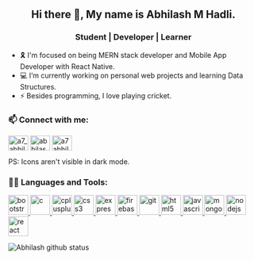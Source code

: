 <h2 align="center">Hi there 👋, My name is Abhilash M Hadli.</h2>    

<h3 align="center">Student | Developer | Learner</h3>    

- 🎗 I'm focused on being MERN stack developer and Mobile App Developer with React Native.  
- 💻 I’m currently working on personal web projects and learning Data Structures.  
- ⚡ Besides programming, I love playing cricket.  

<h3 align="left">📫 Connect with me:</h3> 
<a href="https://instagram.com/a7_abhilash" target="blank"><img align="center" src="https://cdn.jsdelivr.net/npm/simple-icons@3.0.1/icons/instagram.svg" alt="a7_abhilash" height="30" width="40" /></a>
<a href="https://linkedin.com/in/abhilash-m-hadli-a71b481b1" target="blank"><img align="center" src="https://cdn.jsdelivr.net/npm/simple-icons@3.0.1/icons/linkedin.svg" alt="abhilash-m-hadli-a71b481b1" height="30" width="40" /></a>
<a href="mailto:a7abhilash@gmail.com" target="blank"><img align="center" src="https://cdn.jsdelivr.net/npm/simple-icons@3.0.1/icons/gmail.svg" alt="a7abhilash@gmail.com" height="30" width="40" /></a>    
<p>PS: Icons aren't visible in dark mode.</p>

<h3 align="left">👨‍💻 Languages and Tools:</h3>
<p align="left"> <a href="https://getbootstrap.com" target="_blank"> <img src="https://devicons.github.io/devicon/devicon.git/icons/bootstrap/bootstrap-plain.svg" alt="bootstrap" width="40" height="40"/> </a> <a href="https://www.cprogramming.com/" target="_blank"> <img src="https://devicons.github.io/devicon/devicon.git/icons/c/c-original.svg" alt="c" width="40" height="40"/> </a> <a href="https://www.w3schools.com/cpp/" target="_blank"> <img src="https://devicons.github.io/devicon/devicon.git/icons/cplusplus/cplusplus-original.svg" alt="cplusplus" width="40" height="40"/> </a> <a href="https://www.w3schools.com/css/" target="_blank"> <img src="https://devicons.github.io/devicon/devicon.git/icons/css3/css3-original-wordmark.svg" alt="css3" width="40" height="40"/> </a> <a href="https://expressjs.com" target="_blank"> <img src="https://devicons.github.io/devicon/devicon.git/icons/express/express-original-wordmark.svg" alt="express" width="40" height="40"/> </a> <a href="https://firebase.google.com/" target="_blank"> <img src="https://www.vectorlogo.zone/logos/firebase/firebase-icon.svg" alt="firebase" width="40" height="40"/> </a> <a href="https://git-scm.com/" target="_blank"> <img src="https://www.vectorlogo.zone/logos/git-scm/git-scm-icon.svg" alt="git" width="40" height="40"/> </a> <a href="https://www.w3.org/html/" target="_blank"> <img src="https://devicons.github.io/devicon/devicon.git/icons/html5/html5-original-wordmark.svg" alt="html5" width="40" height="40"/> </a> <a href="https://developer.mozilla.org/en-US/docs/Web/JavaScript" target="_blank"> <img src="https://devicons.github.io/devicon/devicon.git/icons/javascript/javascript-original.svg" alt="javascript" width="40" height="40"/> </a> <a href="https://www.mongodb.com/" target="_blank"> <img src="https://devicons.github.io/devicon/devicon.git/icons/mongodb/mongodb-original-wordmark.svg" alt="mongodb" width="40" height="40"/> </a> <a href="https://nodejs.org" target="_blank"> <img src="https://devicons.github.io/devicon/devicon.git/icons/nodejs/nodejs-original-wordmark.svg" alt="nodejs" width="40" height="40"/> </a> <a href="https://reactjs.org/" target="_blank"> <img src="https://devicons.github.io/devicon/devicon.git/icons/react/react-original-wordmark.svg" alt="react" width="40" height="40"/> </a> </p>

![Abhilash github status](https://github-readme-stats.vercel.app/api?username=a7abhilash&include_all_commits=true&show_icons=true&theme=dark&line_height=27&count_private=true)


<!--
### 📑Blogs - No Stack to Fullstack  
>> [Read Blogs](https://bit.ly/nstfblogs)  
>> Tech Writings | Programming | Projects | DSA  
>> And yes I've kept my friend's name as the creator of the page for time being. 


**A7abhilash/a7abhilash** is a ✨ _special_ ✨ repository because its `README.md` (this file) appears on your GitHub profile.

Here are some ideas to get you started:

- 👯 I’m looking to collaborate on ...
- 🤔 I’m looking for help with ...
- 💬 Ask me about ...
- 😄 Pronouns: ...

<p align="left"> <img src="https://komarev.com/ghpvc/?username=a7abhilash&label=Views&color=blue&style=plastic" alt="a7abhilash" /> </p>

<a href="https://github.com/a7abhilash">
  <img align="center" src="https://github-readme-stats.vercel.app/api/top-langs/?username=a7abhilash&theme=dark&hide=makefile,C&layout=compact" />
</a>
-->
